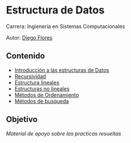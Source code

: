 # Estructura de Datos
Carrera: Ingienería en Sistemas Computacionales

Autor: [Diego Flores](https://www.instagram.com/floressdi/)

## Contenido
- [Introducción a las estructuras de Datos](https://github.com/floressdi/EsDatos/tree/main/Unidad1)
- [Recursividad](#)
- [Estructura lineales](#)
- [Estructuras no lineales](#)
- [Métodos de Ordenamiento](#)
- [Métodos de busqueda](#)


## Objetivo
_Material de apoyo sobre las practicas resueltas_

